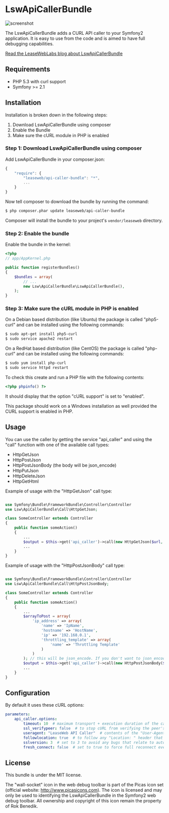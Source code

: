 LswApiCallerBundle
==================

![screenshot](http://www.leaseweblabs.com/wp-content/uploads/2013/01/api_caller.png)

The LswApiCallerBundle adds a CURL API caller to your Symfony2 application.
It is easy to use from the code and is aimed to have full debugging capabilities.

[Read the LeaseWebLabs blog about LswApiCallerBundle](http://www.leaseweblabs.com/2013/01/symfony2-bundle-for-curl-api-calling/)


## Requirements

* PHP 5.3 with curl support
* Symfony >= 2.1

## Installation

Installation is broken down in the following steps:

1. Download LswApiCallerBundle using composer
2. Enable the Bundle
3. Make sure the cURL module in PHP is enabled

### Step 1: Download LswApiCallerBundle using composer

Add LswApiCallerBundle in your composer.json:

```js
{
    "require": {
        "leaseweb/api-caller-bundle": "*",
        ...
    }
}
```

Now tell composer to download the bundle by running the command:

``` bash
$ php composer.phar update leaseweb/api-caller-bundle
```

Composer will install the bundle to your project's `vendor/leaseweb` directory.

### Step 2: Enable the bundle

Enable the bundle in the kernel:

``` php
<?php
// app/AppKernel.php

public function registerBundles()
{
    $bundles = array(
        // ...
        new Lsw\ApiCallerBundle\LswApiCallerBundle(),
    );
}
```

### Step 3: Make sure the cURL module in PHP is enabled

On a Debian based distribution (like Ubuntu) the package is called "php5-curl" and
can be installed using the following commands:

``` bash
$ sudo apt-get install php5-curl
$ sudo service apache2 restart
```

On a RedHat based distribution (like CentOS) the package is called "php-curl" and
can be installed using the following commands:

``` bash
$ sudo yum install php-curl
$ sudo service httpd restart
```

To check this create and run a PHP file with the following contents:

``` php
<?php phpinfo() ?>
```

It should display that the option "cURL support" is set to "enabled".

This package should work on a Windows installation as well provided the CURL support
is enabled in PHP.

## Usage

You can use the caller by getting the service "api_caller" and using the "call" function with one of
the available call types:

- HttpGetJson
- HttpPostJson
- HttpPostJsonBody (the body will be json_encode)
- HttpPutJson
- HttpDeleteJson
- HttpGetHtml

Example of usage with the "HttpGetJson" call type:

``` php

use Symfony\Bundle\FrameworkBundle\Controller\Controller
use Lsw\ApiCallerBundle\Call\HttpGetJson;

class SomeController extends Controller
{
    public function someAction()
    {
        ...
        $output = $this->get('api_caller')->call(new HttpGetJson($url, $parameters));
        ...
    }
}

```

Example of usage with the "HttpPostJsonBody" call type:

``` php

use Symfony\Bundle\FrameworkBundle\Controller\Controller
use Lsw\ApiCallerBundle\Call\HttpPostJsonBody;

class SomeController extends Controller
{
    public function someAction()
    {
        ...
        $arrayToPost = array(
            'ip_address' => array(
                'name' => 'IpName',
                'hostname' => 'HostName',
                'ip' => '192.168.0.1',
                'throttling_template' => array(
                    'name' => 'Throttling Template'
                )
            )
        ); // this will be json_encode. If you don't want to json_encode, use HttpPostJson instead of HttpPostJsonBody
        $output = $this->get('api_caller')->call(new HttpPostJsonBody($url, $arrayToPost, true, $parameters)); // true to have an associative array as answer
        ...
    }
}

```

## Configuration

By default it uses these cURL options:
``` yaml
parameters:
    api_caller.options:
        timeout: 10  # maximum transport + execution duration of the call in sec.
        ssl_verifypeer: false  # to stop cURL from verifying the peer's certificate.
        useragent: "LeaseWeb API Caller"  # contents of the "User-Agent: " header.
        followlocation: true  # to follow any "Location: " header that the server sends.
        sslversion: 3  # set to 3 to avoid any bugs that relate to automatic version selection.
        fresh_connect: false  # set to true to force full reconnect every call.
```

## License

This bundle is under the MIT license.

The "wall-socket" icon in the web debug toolbar is part of the Picas icon set (official website: http://www.picasicons.com).
The icon is licensed and may only be used to identifying the LswApiCallerBundle in the Symfony2 web debug toolbar.
All ownership and copyright of this icon remain the property of Rok Benedik.
